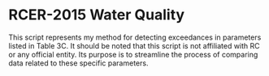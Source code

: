 
# RCER-2015 Water Quality

This script represents my method for detecting exceedances in parameters listed in Table 3C. It should be noted that this script is not affiliated with RC or any official entity. Its purpose is to streamline the process of comparing data related to these specific parameters.


